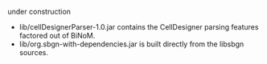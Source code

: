 under construction

- lib/cellDesignerParser-1.0.jar contains the CellDesigner parsing features factored out of BiNoM.
- lib/org.sbgn-with-dependencies.jar is built directly from the libsbgn sources.

